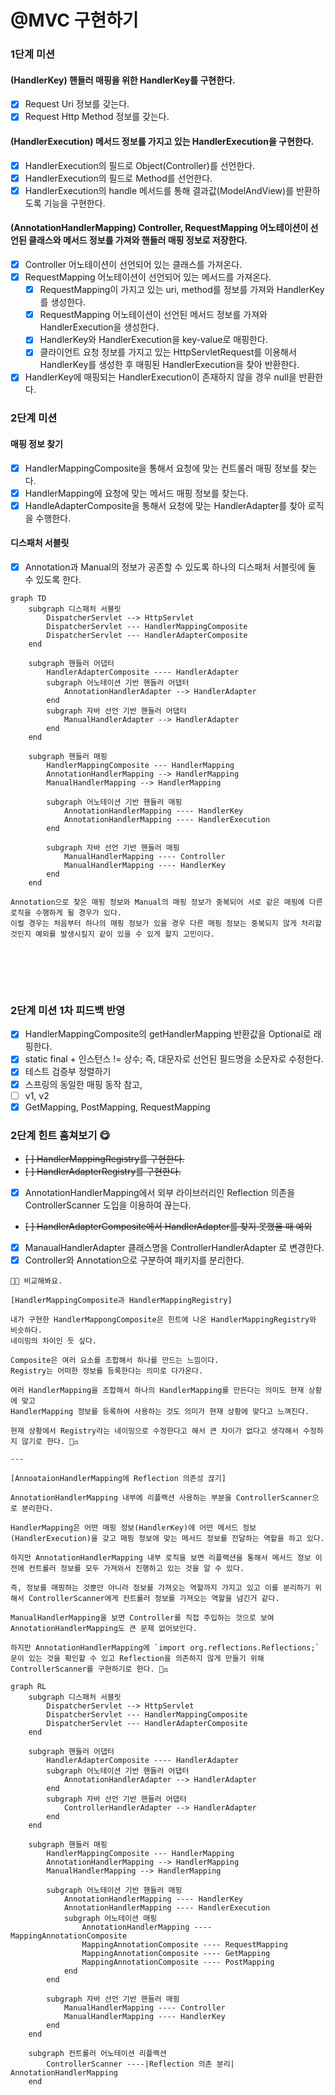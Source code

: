 # @MVC 구현하기

### 1단계 미션

#### (HandlerKey) 핸들러 매핑을 위한 HandlerKey를 구현한다.
  - [x] Request Uri 정보를 갖는다.
  - [x] Request Http Method 정보를 갖는다.

#### (HandlerExecution) 메서드 정보를 가지고 있는 HandlerExecution을 구현한다.
  - [x] HandlerExecution의 필드로 Object(Controller)를 선언한다.
  - [x] HandlerExecution의 필드로 Method를 선언한다.
  - [x] HandlerExecution의 handle 메서드를 통해 결과값(ModelAndView)를 반환하도록 기능을 구현한다. 

#### (AnnotationHandlerMapping) Controller, RequestMapping 어노테이션이 선언된 클래스와 메서드 정보를 가져와 핸들러 매핑 정보로 저장한다.
  - [x] Controller 어노테이션이 선언되어 있는 클래스를 가져온다.
  - [x] RequestMapping 어노테이션이 선언되어 있는 메서드를 가져온다.
    - [x] RequestMapping이 가지고 있는 uri, method를 정보를 가져와 HandlerKey를 생성한다.
    - [x] RequestMapping 어노테이션이 선언된 메서드 정보를 가져와 HandlerExecution을 생성한다.
    - [x] HandlerKey와 HandlerExecution을 key-value로 매핑한다.
    - [x] 클라이언트 요청 정보를 가지고 있는 HttpServletRequest를 이용해서 HandlerKey를 생성한 후 매핑된 HandlerExecution을 찾아 반환한다.
  - [x] HandlerKey에 매핑되는 HandlerExecution이 존재하지 않을 경우 null을 반환한다.

### 2단계 미션

#### 매핑 정보 찾기
  - [x] HandlerMappingComposite을 통해서 요청에 맞는 컨트롤러 매핑 정보를 찾는다.
  - [x] HandlerMapping에 요청에 맞는 메서드 매핑 정보를 찾는다.
  - [x] HandleAdapterComposite을 통해서 요청에 맞는 HandlerAdapter를 찾아 로직을 수행한다.

#### 디스패처 서블릿
  - [x] Annotation과 Manual의 정보가 공존할 수 있도록 하나의 디스패처 서블릿에 둘 수 있도록 한다.

```mermaid
graph TD
    subgraph 디스패처 서블릿
        DispatcherServlet --> HttpServlet
        DispatcherServlet --- HandlerMappingComposite
        DispatcherServlet --- HandlerAdapterComposite
    end

    subgraph 핸들러 어댑터
        HandlerAdapterComposite ---- HandlerAdapter
        subgraph 어노테이션 기반 핸들러 어댑터
            AnnotationHandlerAdapter --> HandlerAdapter
        end
        subgraph 자바 선언 기반 핸들러 어댑터
            ManualHandlerAdapter --> HandlerAdapter
        end
    end

    subgraph 핸들러 매핑
        HandlerMappingComposite --- HandlerMapping
        AnnotationHandlerMapping --> HandlerMapping
        ManualHandlerMapping --> HandlerMapping

        subgraph 어노테이션 기반 핸들러 매핑
            AnnotationHandlerMapping ---- HandlerKey
            AnnotationHandlerMapping ---- HandlerExecution
        end

        subgraph 자바 선언 기반 핸들러 매핑
            ManualHandlerMapping ---- Controller
            ManualHandlerMapping ---- HandlerKey
        end
    end
```


```text
Annotation으로 찾은 매핑 정보와 Manual의 매핑 정보가 중복되어 서로 같은 매핑에 다른 로직을 수행하게 될 경우가 있다.
이럴 경우는 처음부터 하나의 매핑 정보가 있을 경우 다른 매핑 정보는 중복되지 않게 처리할 것인지 예외를 발생시킬지 같이 있을 수 있게 할지 고민이다.


```

<br>
<br>
<br>

### 2단계 미션 1차 피드백 반영

- [x] HandlerMappingComposite의 getHandlerMapping 반환값을 Optional로 래핑한다.
- [x] static final + 인스턴스 != 상수; 즉, 대문자로 선언된 필드명을 소문자로 수정한다.
- [x] 테스트 검증부 정렬하기
- [x] 스프링의 동일한 매핑 동작 참고,
- [ ] v1, v2
- [x] GetMapping, PostMapping, RequestMapping

### 2단계 힌트 훔쳐보기 😋
- ~~[ ] HandlerMappingRegistry를 구현한다.~~
- ~~[ ] HandlerAdapterRegistry를 구현한다.~~
- [x] AnnotationHandlerMapping에서 외부 라이브러리인 Reflection 의존을 ControllerScanner 도입을 이용하여 끊는다.
- ~~[ ] HandlerAdapterComposite에서 HandlerAdapter를 찾지 못했을 때 예외~~
- [x] ManaualHandlerAdapter 클래스명을 ControllerHandlerAdapter 로 변경한다.
- [x] Controller와 Annotation으로 구분하여 패키지를 분리한다.

```text
👨‍🚀 비교해봐요.

[HandlerMappingComposite과 HandlerMappingRegistry]

내가 구현한 HandlerMappongComposite은 힌트에 나온 HandlerMappingRegistry와 비슷하다.
네이밍의 차이인 듯 싶다.

Composite은 여러 요소를 조합해서 하나를 만드는 느낌이다.
Registry는 어떠한 정보를 등록한다는 의미로 다가온다.

여러 HandlerMapping을 조합해서 하나의 HandlerMapping를 만든다는 의미도 현재 상황에 맞고 
HandlerMapping 정보를 등록하여 사용하는 것도 의미가 현재 상황에 맞다고 느껴진다.

현재 상황에서 Registry라는 네이밍으로 수정한다고 해서 큰 차이가 없다고 생각해서 수정하지 않기로 한다. 🧑‍⚖️ 

---

[AnnoataionHandlerMapping에 Reflection 의존성 끊기]

AnnotationHandlerMapping 내부에 리플랙션 사용하는 부분을 ControllerScanner으로 분리한다.

HandlerMapping은 어떤 매핑 정보(HandlerKey)에 어떤 메서드 정보(HandlerExecution)을 갖고 매핑 정보에 맞는 메서드 정보를 전달하는 역할을 하고 있다.

하지만 AnnotationHandlerMapping 내부 로직을 보면 리플랙션을 통해서 메서드 정보 이전에 컨트롤러 정보를 모두 가져와서 진행하고 있는 것을 알 수 있다.

즉, 정보를 매핑하는 것뿐만 아니라 정보를 가져오는 역할까지 가지고 있고 이를 분리하기 위해서 ControllerScanner에게 컨트롤러 정보를 가져오는 역할을 넘긴거 같다.

ManualHandlerMapping을 보면 Controller를 직접 주입하는 것으로 보여 AnnotationHandlerMapping도 큰 문제 없어보인다.

하지만 AnnotationHandlerMapping에 `import org.reflections.Reflections;` 문이 있는 것을 확인할 수 있고 Reflection을 의존하지 않게 만들기 위해 ControllerScanner를 구현하기로 한다. 🧑‍⚖️

```

```mermaid
graph RL
    subgraph 디스패처 서블릿
        DispatcherServlet --> HttpServlet
        DispatcherServlet --- HandlerMappingComposite
        DispatcherServlet --- HandlerAdapterComposite
    end

    subgraph 핸들러 어댑터
        HandlerAdapterComposite ---- HandlerAdapter
        subgraph 어노테이션 기반 핸들러 어댑터
            AnnotationHandlerAdapter --> HandlerAdapter
        end
        subgraph 자바 선언 기반 핸들러 어댑터
            ControllerHandlerAdapter --> HandlerAdapter
        end
    end

    subgraph 핸들러 매핑
        HandlerMappingComposite --- HandlerMapping
        AnnotationHandlerMapping --> HandlerMapping
        ManualHandlerMapping --> HandlerMapping

        subgraph 어노테이션 기반 핸들러 매핑
            AnnotationHandlerMapping ---- HandlerKey
            AnnotationHandlerMapping ---- HandlerExecution
            subgraph 어노테이션 매핑
                AnnotationHandlerMapping ---- MappingAnnotationComposite
                MappingAnnotationComposite ---- RequestMapping
                MappingAnnotationComposite ---- GetMapping
                MappingAnnotationComposite ---- PostMapping
            end
        end

        subgraph 자바 선언 기반 핸들러 매핑
            ManualHandlerMapping ---- Controller
            ManualHandlerMapping ---- HandlerKey
        end
    end

    subgraph 컨트롤러 어노테이션 리플랙션
        ControllerScanner ----|Reflection 의존 분리| AnnotationHandlerMapping
    end
```
